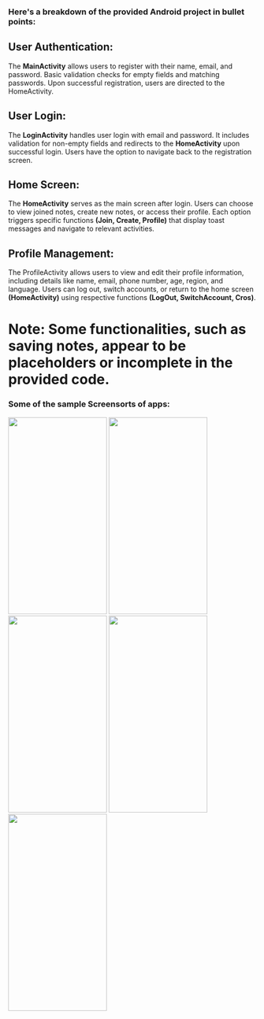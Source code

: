 ### Here's a breakdown of the provided Android project in bullet points:

## User Authentication:
  The **MainActivity** allows users to register with their name, email, and password.
  Basic validation checks for empty fields and matching passwords.
  Upon successful registration, users are directed to the HomeActivity.

## User Login:
  The **LoginActivity** handles user login with email and password.
  It includes validation for non-empty fields and redirects to the **HomeActivity** upon successful login.
  Users have the option to navigate back to the registration screen.

## Home Screen:
  The **HomeActivity** serves as the main screen after login.
  Users can choose to view joined notes, create new notes, or access their profile.
  Each option triggers specific functions **(Join, Create, Profile)** that display toast messages and navigate to relevant activities.

## Profile Management:
  The ProfileActivity allows users to view and edit their profile information, including details like name, email, phone number, age, region, and language.
  Users can log out, switch accounts, or return to the home screen **(HomeActivity)** using respective functions **(LogOut, SwitchAccount, Cros)**.

# Note: Some functionalities, such as saving notes, appear to be placeholders or incomplete in the provided code.

### Some of the sample Screensorts of apps:

<img src="https://github.com/RagulParajuli/StudentNotes/assets/117198787/2fad0251-b9fa-4d21-806d-ef6f053c9045" height="400" width="200" />
<img src="https://github.com/RagulParajuli/StudentNotes/assets/117198787/7049db0b-fcac-4dae-b2aa-4b87a7051e10" height="400" width="200" />
<img src="https://github.com/RagulParajuli/StudentNotes/assets/117198787/ac25b504-791c-4de0-9ef6-00756babd556" height="400" width="200" />
<img src="https://github.com/RagulParajuli/StudentNotes/assets/117198787/2df2e249-1ba3-48e3-b92d-c1aecb4579be" height="400" width="200" />
<img src="https://github.com/RagulParajuli/StudentNotes/assets/117198787/9c795222-61f0-4d87-9247-7638258035c4" height="400" width="200" />
